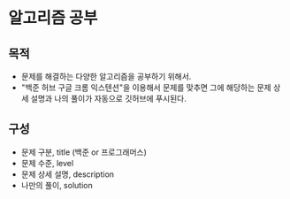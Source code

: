 # 알고리즘 공부

## 목적

- 문제를 해결하는 다양한 알고리즘을 공부하기 위해서.
- "백준 허브 구글 크롬 익스텐션"을 이용해서 문제를 맞추면 그에 해당하는 문제 상세 설명과 나의 풀이가 자동으로 깃허브에 푸시된다.

## 구성

- 문제 구분, title (백준 or 프로그래머스)
- 문제 수준, level
- 문제 상세 설명, description
- 나만의 풀이, solution
